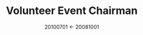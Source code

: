---
section: "Experience"
type: "Entrepreneur"
title: "Volunteer Event Chairman"
company: "American Cancer Society"
timeframe: "2008-2010"
date: "20100701 <- 20081001"
edition: "juliacomputing"
---